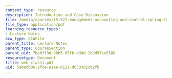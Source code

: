 ```yaml
---
content_type: resource
description: Introduction and Case Discussion
file: /media/courses/15-521-management-accounting-and-control-spring-2003/5abedb062fcea1ae8121d650302cb2fb_web_class1.pdf
file_type: application/pdf
learning_resource_types:
- Lecture Notes
ocw_type: OCWFile
parent_title: Lecture Notes
parent_type: CourseSection
parent_uid: 7be6ff3d-98b5-65fb-dd4d-2ddd97ee5580
resourcetype: Document
title: web_class1.pdf
uid: 5abedb06-2fce-a1ae-8121-d650302cb2fb
---
```

